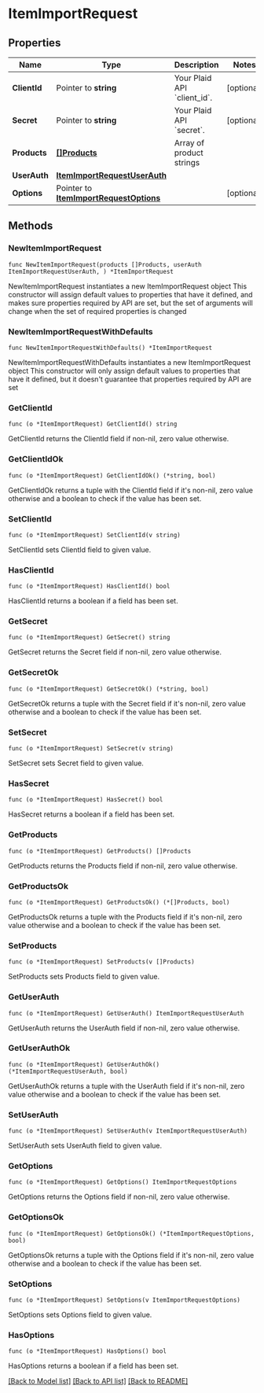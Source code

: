 # ItemImportRequest

## Properties

Name | Type | Description | Notes
------------ | ------------- | ------------- | -------------
**ClientId** | Pointer to **string** | Your Plaid API &#x60;client_id&#x60;. | [optional] 
**Secret** | Pointer to **string** | Your Plaid API &#x60;secret&#x60;. | [optional] 
**Products** | [**[]Products**](Products.md) | Array of product strings | 
**UserAuth** | [**ItemImportRequestUserAuth**](ItemImportRequestUserAuth.md) |  | 
**Options** | Pointer to [**ItemImportRequestOptions**](ItemImportRequestOptions.md) |  | [optional] 

## Methods

### NewItemImportRequest

`func NewItemImportRequest(products []Products, userAuth ItemImportRequestUserAuth, ) *ItemImportRequest`

NewItemImportRequest instantiates a new ItemImportRequest object
This constructor will assign default values to properties that have it defined,
and makes sure properties required by API are set, but the set of arguments
will change when the set of required properties is changed

### NewItemImportRequestWithDefaults

`func NewItemImportRequestWithDefaults() *ItemImportRequest`

NewItemImportRequestWithDefaults instantiates a new ItemImportRequest object
This constructor will only assign default values to properties that have it defined,
but it doesn't guarantee that properties required by API are set

### GetClientId

`func (o *ItemImportRequest) GetClientId() string`

GetClientId returns the ClientId field if non-nil, zero value otherwise.

### GetClientIdOk

`func (o *ItemImportRequest) GetClientIdOk() (*string, bool)`

GetClientIdOk returns a tuple with the ClientId field if it's non-nil, zero value otherwise
and a boolean to check if the value has been set.

### SetClientId

`func (o *ItemImportRequest) SetClientId(v string)`

SetClientId sets ClientId field to given value.

### HasClientId

`func (o *ItemImportRequest) HasClientId() bool`

HasClientId returns a boolean if a field has been set.

### GetSecret

`func (o *ItemImportRequest) GetSecret() string`

GetSecret returns the Secret field if non-nil, zero value otherwise.

### GetSecretOk

`func (o *ItemImportRequest) GetSecretOk() (*string, bool)`

GetSecretOk returns a tuple with the Secret field if it's non-nil, zero value otherwise
and a boolean to check if the value has been set.

### SetSecret

`func (o *ItemImportRequest) SetSecret(v string)`

SetSecret sets Secret field to given value.

### HasSecret

`func (o *ItemImportRequest) HasSecret() bool`

HasSecret returns a boolean if a field has been set.

### GetProducts

`func (o *ItemImportRequest) GetProducts() []Products`

GetProducts returns the Products field if non-nil, zero value otherwise.

### GetProductsOk

`func (o *ItemImportRequest) GetProductsOk() (*[]Products, bool)`

GetProductsOk returns a tuple with the Products field if it's non-nil, zero value otherwise
and a boolean to check if the value has been set.

### SetProducts

`func (o *ItemImportRequest) SetProducts(v []Products)`

SetProducts sets Products field to given value.


### GetUserAuth

`func (o *ItemImportRequest) GetUserAuth() ItemImportRequestUserAuth`

GetUserAuth returns the UserAuth field if non-nil, zero value otherwise.

### GetUserAuthOk

`func (o *ItemImportRequest) GetUserAuthOk() (*ItemImportRequestUserAuth, bool)`

GetUserAuthOk returns a tuple with the UserAuth field if it's non-nil, zero value otherwise
and a boolean to check if the value has been set.

### SetUserAuth

`func (o *ItemImportRequest) SetUserAuth(v ItemImportRequestUserAuth)`

SetUserAuth sets UserAuth field to given value.


### GetOptions

`func (o *ItemImportRequest) GetOptions() ItemImportRequestOptions`

GetOptions returns the Options field if non-nil, zero value otherwise.

### GetOptionsOk

`func (o *ItemImportRequest) GetOptionsOk() (*ItemImportRequestOptions, bool)`

GetOptionsOk returns a tuple with the Options field if it's non-nil, zero value otherwise
and a boolean to check if the value has been set.

### SetOptions

`func (o *ItemImportRequest) SetOptions(v ItemImportRequestOptions)`

SetOptions sets Options field to given value.

### HasOptions

`func (o *ItemImportRequest) HasOptions() bool`

HasOptions returns a boolean if a field has been set.


[[Back to Model list]](../README.md#documentation-for-models) [[Back to API list]](../README.md#documentation-for-api-endpoints) [[Back to README]](../README.md)


